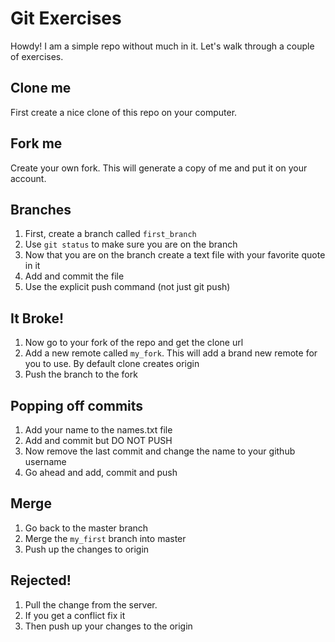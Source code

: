 # Git Exercises

Howdy!  I am a simple repo without much in it.  Let's walk through a couple of exercises.

## Clone me

First create a nice clone of this repo on your computer. 

## Fork me

Create your own fork.  This will generate a copy of me and put it on your account.

## Branches

1. First, create a branch called `first_branch`
2. Use ```git status``` to make sure you are on the branch
3. Now that you are on the branch create a text file with your favorite quote in it
4. Add and commit the file
5. Use the explicit push command (not just git push)

## It Broke!

1. Now go to your fork of the repo and get the clone url
2. Add a new remote called `my_fork`.  This will add a brand new remote for you to use.  By default clone creates origin
3. Push the branch to the fork

## Popping off commits

1. Add your name to the names.txt file
2. Add and commit but DO NOT PUSH
3. Now remove the last commit and change the name to your github username
4. Go ahead and add, commit and push

## Merge
1. Go back to the master branch
2. Merge the `my_first` branch into master
3. Push up the changes to origin

## Rejected!
1. Pull the change from the server.
2. If you get a conflict fix it
3. Then push up your changes to the origin
